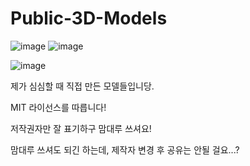 # Public-3D-Models

![image](https://github.com/user-attachments/assets/9a5ec657-5d22-4ae8-a655-1ffeca8b8dc7) ![image](https://github.com/user-attachments/assets/c66705dd-0f7e-4eca-871c-f2d882b0ef75)

![image](https://github.com/user-attachments/assets/0a9e30cc-dbc1-4e0d-811c-1cc956e802ed)

제가 심심할 때 직접 만든 모델들입니당.

MIT 라이선스를 따릅니다!

저작권자만 잘 표기하구 맘대루 쓰셔요!

맘대루 쓰셔도 되긴 하는데, 제작자 변경 후 공유는 안될 걸요...?
